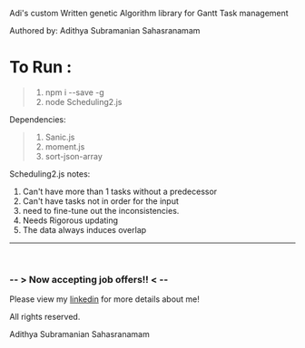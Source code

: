  Adi's custom Written genetic Algorithm library for Gantt Task management

Authored by: Adithya Subramanian Sahasranamam
# To Run :

> 1. npm i --save -g
> 2. node Scheduling2.js


Dependencies:
> 1. Sanic.js
> 2. moment.js
> 3. sort-json-array

Scheduling2.js notes:

1. Can't have more than 1 tasks without a predecessor
2. Can't have tasks not in order for the input
3. need to fine-tune out the inconsistencies.
4. Needs Rigorous updating
5. The data always induces overlap
 -------------------------------------------------------------------------
 <br>


### -- > Now accepting job offers!! < --
Please view my <a href="http://www.linkedin.com/in/adiss/">linkedin</a> for more details about me!

All rights reserved.

Adithya Subramanian Sahasranamam
